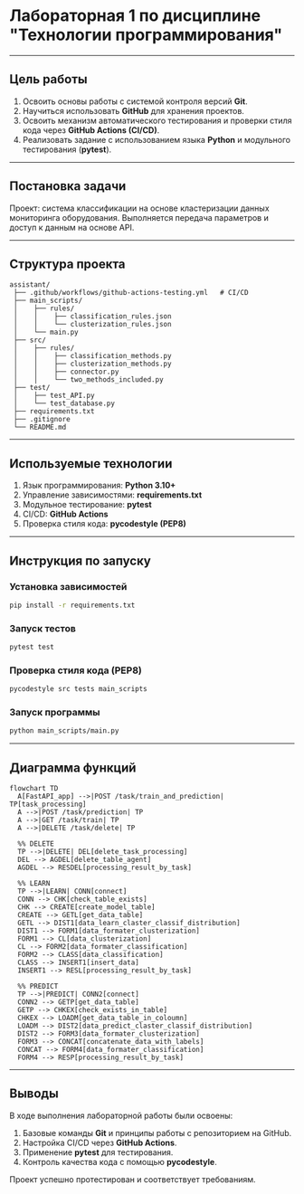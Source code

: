 # Лабораторная 1 по дисциплине "Технологии программирования"

---

## Цель работы
1. Освоить основы работы с системой контроля версий **Git**.  
2. Научиться использовать **GitHub** для хранения проектов.  
3. Освоить механизм автоматического тестирования и проверки стиля кода через **GitHub Actions (CI/CD)**.  
4. Реализовать задание с использованием языка **Python** и модульного тестирования (**pytest**).  

---

## Постановка задачи
Проект: система классификации на основе кластеризации данных мониторинга оборудования.
Выполняется передача параметров и доступ к данным на основе API.

---

## Структура проекта
```
assistant/
 ├── .github/workflows/github-actions-testing.yml   # CI/CD
 ├── main_scripts/
 │    ├── rules/
 │    │    ├── classification_rules.json
 │    │    └── clusterization_rules.json
 │    └── main.py
 ├── src/
 │    ├── rules/
 │    │    ├── classification_methods.py
 │    │    ├── clusterization_methods.py
 │    │    ├── connector.py
 │    │    └── two_methods_included.py
 ├── test/
 │    ├── test_API.py
 │    └── test_database.py
 ├── requirements.txt
 ├── .gitignore
 └── README.md
```

---

## Используемые технологии
1. Язык программирования: **Python 3.10+**  
2. Управление зависимостями: **requirements.txt**  
3. Модульное тестирование: **pytest**   
4. CI/CD: **GitHub Actions**  
5. Проверка стиля кода: **pycodestyle (PEP8)**

---

## Инструкция по запуску

### Установка зависимостей
```bash
pip install -r requirements.txt
```

### Запуск тестов
```bash
pytest test
```

### Проверка стиля кода (PEP8)
```bash
pycodestyle src tests main_scripts
```

### Запуск программы
```bash
python main_scripts/main.py
```

---

## Диаграмма функций
```mermaid
flowchart TD
  A[FastAPI_app] -->|POST /task/train_and_prediction| TP[task_processing]
  A -->|POST /task/prediction| TP
  A -->|GET /task/train| TP
  A -->|DELETE /task/delete| TP

  %% DELETE
  TP -->|DELETE| DEL[delete_task_processing]
  DEL --> AGDEL[delete_table_agent]
  AGDEL --> RESDEL[processing_result_by_task]

  %% LEARN
  TP -->|LEARN| CONN[connect]
  CONN --> CHK[check_table_exists]
  CHK --> CREATE[create_model_table]
  CREATE --> GETL[get_data_table]
  GETL --> DIST1[data_learn_claster_classif_distribution]
  DIST1 --> FORM1[data_formater_clusterization]
  FORM1 --> CL[data_clusterization]
  CL --> FORM2[data_formater_classification]
  FORM2 --> CLASS[data_classification]
  CLASS --> INSERT1[insert_data]
  INSERT1 --> RESL[processing_result_by_task]

  %% PREDICT
  TP -->|PREDICT| CONN2[connect]
  CONN2 --> GETP[get_data_table]
  GETP --> CHKEX[check_exists_in_table]
  CHKEX --> LOADM[get_data_table_in_coloumn]
  LOADM --> DIST2[data_predict_claster_classif_distribution]
  DIST2 --> FORM3[data_formater_clusterization]
  FORM3 --> CONCAT[concatenate_data_with_labels]
  CONCAT --> FORM4[data_formater_classification]
  FORM4 --> RESP[processing_result_by_task]
```

---

## Выводы
В ходе выполнения лабораторной работы были освоены:  
1. Базовые команды **Git** и принципы работы с репозиторием на GitHub.  
2. Настройка CI/CD через **GitHub Actions**.
3. Применение **pytest** для тестирования.
4. Контроль качества кода с помощью **pycodestyle**.

Проект успешно протестирован и соответствует требованиям.  